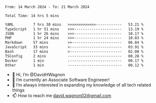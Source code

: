 <!--START_SECTION:waka-->

```txt
From: 14 March 2024 - To: 21 March 2024

Total Time: 14 hrs 5 mins

YAML         7 hrs 30 mins   >>>>>>>>>>>>>------------   53.21 %
TypeScript   1 hr 51 mins    >>>----------------------   13.19 %
JSON         1 hr 26 mins    >>>----------------------   10.17 %
PHP          1 hr 24 mins    >>>----------------------   10.03 %
Markdown     57 mins         >>-----------------------   06.84 %
JavaScript   33 mins         >------------------------   03.91 %
Bash         17 mins         >------------------------   02.08 %
TSConfig     2 mins          -------------------------   00.28 %
Docker       1 min           -------------------------   00.17 %
Other        1 min           -------------------------   00.12 %
```

<!--END_SECTION:waka-->

- 👋 Hi, I’m @DavidHWagnon
- 👀 I’m currently an Associate Software Engineeer!
- 🌱 I’m always interested in expanding my knowledge of all tech related things
- 📫 How to reach me david.wagnon02@gmail.com

<!---
DavidHWagnon/DavidHWagnon is a ✨ special ✨ repository because its `README.md` (this file) appears on your GitHub profile.
You can click the Preview link to take a look at your changes.
--->
